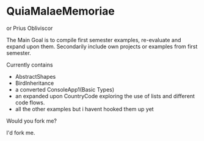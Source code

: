 # QuiaMalaeMemoriae
or Prius Obliviscor

The Main Goal is to compile first semester examples, re-evaluate and expand upon them.
Secondarily include own projects or examples from first semester.

Currently contains 
- AbstractShapes
- BirdInheritance
- a converted ConsoleApp1(Basic Types) 
- an expanded upon CountryCode exploring the use of lists and different code flows.
- all the other examples but i havent hooked them up yet


Would you fork me? 

I'd fork me.
